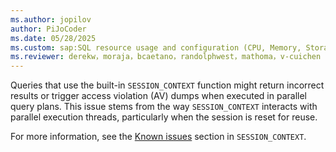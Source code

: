 ```yaml
---
ms.author: jopilov
author: PiJoCoder
ms.date: 05/28/2025
ms.custom: sap:SQL resource usage and configuration (CPU, Memory, Storage), evergreen
ms.reviewer: derekw，moraja，bcaetano，randolphwest，mathoma，v-cuichen
---
```


Queries that use the built-in `SESSION_CONTEXT` function might return incorrect results or trigger access violation (AV) dumps when executed in parallel query plans. This issue stems from the way `SESSION_CONTEXT` interacts with parallel execution threads, particularly when the session is reset for reuse.

For more information, see the [Known issues](/sql/t-sql/functions/session-context-transact-sql#known-issues) section in `SESSION_CONTEXT`.
